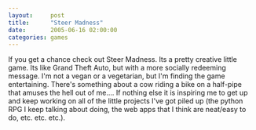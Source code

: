 ```yaml
---
layout:     post
title:      "Steer Madness"
date:       2005-06-16 02:00:00
categories: games
---
```

If you get a chance check out Steer Madness. Its a pretty creative little game. Its like Grand Theft Auto, but with a more socially redeeming message. I'm not a vegan or a vegetarian, but I'm finding the game entertaining. There's something about a cow riding a bike on a half-pipe that amuses the hell out of me.... If nothing else it is inspiring me to get up and keep working on all of the little projects I've got piled up (the python RPG I keep talking about doing, the web apps that I think are neat/easy to do, etc. etc. etc.).
